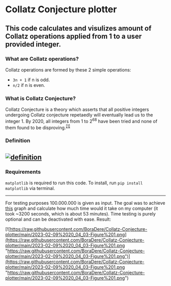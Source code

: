 # Collatz Conjecture plotter
This  code calculates and visulizes amount of Collatz operations applied from 1 to a user provided integer. 
------------
### What are Collatz operations?
Collatz operations are formed by these 2 simple operations:
- `3n + 1` if n is odd.
- `n/2` if n is even.

### What is Collatz Conjecture?
Collatz Conjecture is a theory which asserts that all positive integers undergoing Collatz conjecture repetaedly will eventually lead us to the integer 1. By 2020, all integers from 1 to 2<sup>68</sup> have been tried and none of them found to be disproving.<sup>[[1]](https://link.springer.com/article/10.1007/s11227-020-03368-x)</sup>

### Definition
[![definition](https://wikimedia.org/api/rest_v1/media/math/render/svg/ec22031bdc2a1ab2e4effe47ae75a836e7dea459 "definition")](https://wikimedia.org/api/rest_v1/media/math/render/svg/ec22031bdc2a1ab2e4effe47ae75a836e7dea459 "definition")
------------
### Requirements
`matplotlib` is required to run this code. To install, run `pip install matplotlib` via terminal.

------------
For testing purposes 100.000.000 is given as input. The goal was to achieve [this](https://en.wikipedia.org/wiki/Collatz_conjecture#/media/File:Collatz_Conjecture_100M.jpg "this") graph and calculate how much time would it take on my computer (it took ~3200 seconds, which is about 53 minutes). Time testing is purely optional and can be deactivated with ease. Result:

[![https://raw.githubusercontent.com/BoraDere/Collatz-Conjecture-plotter/main/2023-02-09%2020_04_03-Figure%201.png](https://raw.githubusercontent.com/BoraDere/Collatz-Conjecture-plotter/main/2023-02-09%2020_04_03-Figure%201.png "https://raw.githubusercontent.com/BoraDere/Collatz-Conjecture-plotter/main/2023-02-09%2020_04_03-Figure%201.png")](https://raw.githubusercontent.com/BoraDere/Collatz-Conjecture-plotter/main/2023-02-09%2020_04_03-Figure%201.png "https://raw.githubusercontent.com/BoraDere/Collatz-Conjecture-plotter/main/2023-02-09%2020_04_03-Figure%201.png")
